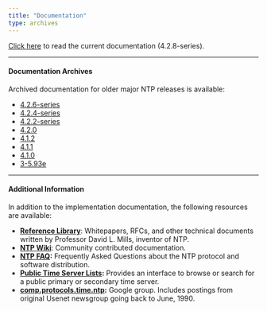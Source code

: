 ```yaml
---
title: "Documentation"
type: archives
---
```


<a class="btn btn-primary" href="/documentation/4.2.8-series/" role="button">Click here</a> to read the current documentation (4.2.8-series).

* * *

#### Documentation Archives

Archived documentation for older major NTP releases is available:

* [4.2.6-series](/documentation/4.2.6-series/)
* [4.2.4-series](/documentation/4.2.4-series/)
* [4.2.2-series](/documentation/4.2.2-series/)
* [4.2.0](/documentation/4.2.0/)
* [4.1.2](/documentation/4.1.2/)
* [4.1.1](/documentation/4.1.1/)
* [4.1.0](/documentation/4.1.0/)
* [3-5.93e](/documentation/3-5.93e/)

* * *

#### Additional Information

In addition to the implementation documentation, the following resources are available:

* **[Reference Library](/reflib/)**: Whitepapers, RFCs, and other technical documents written by Professor David L. Mills, inventor of NTP.
*   **[NTP Wiki](https://support.ntp.org/bin/view/Main/WebHome)**: Community contributed documentation.
*   **[NTP FAQ](/ntpfaq/):** Frequently Asked Questions about the NTP protocol and software distribution.
*   **[Public Time Server Lists](https://support.ntp.org/bin/view/Servers/WebHome):** Provides an interface to browse or search for a public primary or secondary time server.
* **[comp.protocols.time.ntp](https://groups.google.com/g/comp.protocols.time.ntp):** Google group. Includes postings from original Usenet newsgroup going back to June, 1990.